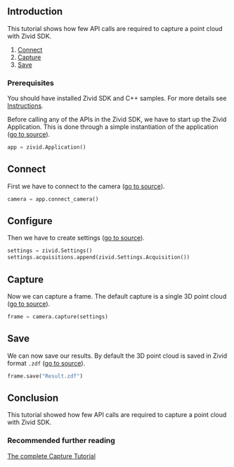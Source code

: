 ## Introduction

This tutorial shows how few API calls are required to capture a point cloud with Zivid SDK.

1. [Connect](#connect)
2. [Capture](#capture)
3. [Save](#save)

### Prerequisites

You should have installed Zivid SDK and C++ samples. For more details see [Instructions][installation-instructions-url].

Before calling any of the APIs in the Zivid SDK, we have to start up the Zivid Application. This is done through a simple instantiation of the application ([go to source][start_app-url]).
```python
app = zivid.Application()
```

## Connect

First we have to connect to the camera ([go to source][connect-url]).
```python
camera = app.connect_camera()
```

## Configure

Then we have to create settings ([go to source][settings-url]).
```python
settings = zivid.Settings()
settings.acquisitions.append(zivid.Settings.Acquisition())
```

## Capture

Now we can capture a frame. The default capture is a single 3D point cloud ([go to source][capture-url]).
```python
frame = camera.capture(settings)
```

## Save

We can now save our results. By default the 3D point cloud is saved in Zivid format `.zdf` ([go to source][save-url]).
```python
frame.save("Result.zdf")
```

## Conclusion

This tutorial showed how few API calls are required to capture a point cloud with Zivid SDK.

### Recommended further reading

[The complete Capture Tutorial](CaptureTutorial.md)

[installation-instructions-url]: ../../../README.md#instructions
[start_app-url]: capture.py#L10
[connect-url]: capture.py#L13
[settings-url]: capture.py#L16-L17
[capture-url]: capture.py#L24
[save-url]: capture.py#L27
